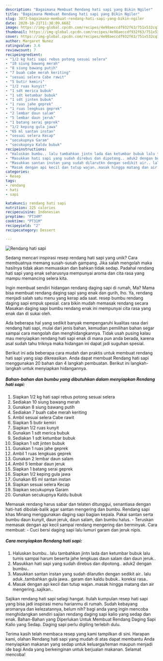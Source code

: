 ```yaml
---
description: "Bagaimana Membuat Rendang hati sapi yang Bikin Ngiler"
title: "Bagaimana Membuat Rendang hati sapi yang Bikin Ngiler"
slug: 3073-bagaimana-membuat-rendang-hati-sapi-yang-bikin-ngiler
date: 2020-10-21T11:38:09.668Z
image: https://img-global.cpcdn.com/recipes/4e98aeccdf932f63/751x532cq70/rendang-hati-sapi-foto-resep-utama.jpg
thumbnail: https://img-global.cpcdn.com/recipes/4e98aeccdf932f63/751x532cq70/rendang-hati-sapi-foto-resep-utama.jpg
cover: https://img-global.cpcdn.com/recipes/4e98aeccdf932f63/751x532cq70/rendang-hati-sapi-foto-resep-utama.jpg
author: Margaret Nunez
ratingvalue: 3.6
reviewcount: 7
recipeingredient:
- "1/2 kg hati sapi rebus potong sesuai selera"
- "10 siung bawang merah"
- "8 siung bawang putih"
- "7 buah cabe merah keriting"
- "sesuai selera Cabe rawit"
- "5 butir kemiri"
- "1/2 ruas kunyit"
- "1 sdt merica bubuk"
- "1 sdt ketumbar bubuk"
- "1 sdt jinten bubuk"
- "1 ruas jahe geprek"
- "1 ruas lengkuas geprek"
- "2 lembar daun salam"
- "5 lembar daun jeruk"
- "1 batang serai geprek"
- "1/2 keping gula jawa"
- "65 ml santan instan"
- "sesuai selera Kecap"
- "secukupnya Garam"
- "secukupnya Kaldu bubuk"
recipeinstructions:
- "Haluskan bumbu.. lalu tambahkan jintn lada dan ketumbar bubuk lalu tumis sampai harum beserta jahe lengkuas daun salam dan daun jeruk.."
- "Masukkan hati sapi yang sudah direbus dan dipotong.. aduk2 dengan bumbu.."
- "Masukkan santan instan yang sudah dilarutkn dengan sedikit air.. lalu aduk..tambahkan gula jawa.. garam dan kaldu bubuk.. koreksi rasa.."
- "Masak dengan api kecil dan tutup wajan..masak hingga matang dan air mengering..sajikan.."
categories:
- Resep
tags:
- rendang
- hati
- sapi

katakunci: rendang hati sapi 
nutrition: 225 calories
recipecuisine: Indonesian
preptime: "PT34M"
cooktime: "PT31M"
recipeyield: "2"
recipecategory: Dessert

---
```



![Rendang hati sapi](https://img-global.cpcdn.com/recipes/4e98aeccdf932f63/751x532cq70/rendang-hati-sapi-foto-resep-utama.jpg)

Sedang mencari inspirasi resep rendang hati sapi yang unik? Cara membuatnya memang susah-susah gampang. Jika salah mengolah maka hasilnya tidak akan memuaskan dan bahkan tidak sedap. Padahal rendang hati sapi yang enak seharusnya mempunyai aroma dan cita rasa yang mampu memancing selera kita.

Ingin membuat sendiri hidangan rendang daging sapi di rumah, Ma? Mama bisa membuat rendang daging sapi yang enak dan gurih, lho. Ya, rendang menjadi salah satu menu yang kerap ada saat. resep bumbu rendang daging sapi empuk spesial. cara bikin mudah memasak rendang secara Masakan daging sapi bumbu rendang enak ini mempunyai cita rasa yang enak dan di sukai oleh.

Ada beberapa hal yang sedikit banyak mempengaruhi kualitas rasa dari rendang hati sapi, mulai dari jenis bahan, kemudian pemilihan bahan segar sampai cara mengolah dan menghidangkannya. Tidak usah pusing kalau mau menyiapkan rendang hati sapi enak di mana pun anda berada, karena asal sudah tahu triknya maka hidangan ini dapat jadi suguhan spesial.


Berikut ini ada beberapa cara mudah dan praktis untuk membuat rendang hati sapi yang siap dikreasikan. Anda dapat membuat Rendang hati sapi menggunakan 20 bahan dan 4 langkah pembuatan. Berikut ini langkah-langkah untuk menyiapkan hidangannya.

<!--inarticleads1-->

##### Bahan-bahan dan bumbu yang dibutuhkan dalam menyiapkan Rendang hati sapi:

1. Siapkan 1/2 kg hati sapi rebus potong sesuai selera
1. Sediakan 10 siung bawang merah
1. Gunakan 8 siung bawang putih
1. Sediakan 7 buah cabe merah keriting
1. Ambil sesuai selera Cabe rawit
1. Siapkan 5 butir kemiri
1. Siapkan 1/2 ruas kunyit
1. Gunakan 1 sdt merica bubuk
1. Sediakan 1 sdt ketumbar bubuk
1. Siapkan 1 sdt jinten bubuk
1. Gunakan 1 ruas jahe geprek
1. Ambil 1 ruas lengkuas geprek
1. Gunakan 2 lembar daun salam
1. Ambil 5 lembar daun jeruk
1. Siapkan 1 batang serai geprek
1. Siapkan 1/2 keping gula jawa
1. Gunakan 65 ml santan instan
1. Siapkan sesuai selera Kecap
1. Siapkan secukupnya Garam
1. Gunakan secukupnya Kaldu bubuk


Memasak rendang harus sabar dan telaten ditunggui, senantiasa dengan hati-hati dibolak-balik agar santan mengering dan bumbu. Rendang sapi khas Minang menggunakan daging sapi bagian kepala. Pakai santan serta bumbu daun kunyit, daun jeruk, daun salam, dan bumbu halus. - Teruskan memasak dengan api kecil sampai rendang mengering dan berminyak. Cara membuat: - Cuci bersi daging sapi lalu lumuri garam dan jeruk nipis. 

<!--inarticleads2-->

##### Cara menyiapkan Rendang hati sapi:

1. Haluskan bumbu.. lalu tambahkan jintn lada dan ketumbar bubuk lalu tumis sampai harum beserta jahe lengkuas daun salam dan daun jeruk..
1. Masukkan hati sapi yang sudah direbus dan dipotong.. aduk2 dengan bumbu..
1. Masukkan santan instan yang sudah dilarutkn dengan sedikit air.. lalu aduk..tambahkan gula jawa.. garam dan kaldu bubuk.. koreksi rasa..
1. Masak dengan api kecil dan tutup wajan..masak hingga matang dan air mengering..sajikan..


Sajikan rendang hati sapi selagi hangat. Itulah kumpulan resep hati sapi yang bisa jadi inspirasi menu harianmu di rumah. Sudah kebayang aromanya dan kelezatannya, belum nih? bagi anda yang ingin mencoba menghidangkan sendiri sajian rendang daging sapi kalio yang sedap dan enak. Bahan-Bahan yang Diperlukan Untuk Membuat Rendang Daging Sapi Kalio yang Sedap. Daging sapi perlu digiling terlebih dulu. 

Terima kasih telah membaca resep yang kami tampilkan di sini. Harapan kami, olahan Rendang hati sapi yang mudah di atas dapat membantu Anda menyiapkan makanan yang sedap untuk keluarga/teman maupun menjadi ide bagi Anda yang berkeinginan untuk berjualan makanan. Selamat mencoba!
